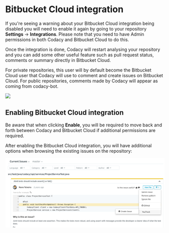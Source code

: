 # Bitbucket Cloud integration

If you're seeing a warning about your Bitbucket Cloud integration being disabled you will need to enable it again by going to your repository **Settings** -> **Integrations**. Please note that you need to have Admin permissions in both Codacy and Bitbucket Cloud to do this.

Once the integration is done, Codacy will restart analysing your repository and you can add some other useful feature such as pull request status, comments or summary directly in Bitbucket Cloud.

For private repositories, this user will by default become the Bitbucket Cloud user that Codacy will use to comment and create issues on Bitbucket Cloud. For public repositories, comments made by Codacy will appear as coming from codacy-bot.

![](../../images/Feb-14-2019_16-31-44.gif)

## Enabling Bitbucket Cloud integration

Be aware that when clicking **Enable**, you will be required to move back and forth between Codacy and Bitbucket Cloud if additional permissions are required.

After enabling the Bitbucket Cloud integration, you will have additional options when browsing the existing issues on the repository:

![Bitbucket Cloud integration](../../images/blobid0.png)
